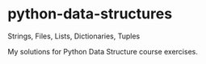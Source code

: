 # python-data-structures
Strings, Files, Lists, Dictionaries, Tuples

My solutions for Python Data Structure course exercises.
